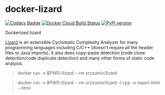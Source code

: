 # docker-lizard

[![Codacy Badge](https://api.codacy.com/project/badge/Grade/18696a623d6b4b54be2e2c22a507836b)](https://app.codacy.com/manual/srz-zumix/docker-lizard?utm_source=github.com&utm_medium=referral&utm_content=srz-zumix/docker-lizard&utm_campaign=Badge_Grade_Settings)
[![Docker Cloud Build Status](https://img.shields.io/docker/cloud/build/srzzumix/lizard.svg)](https://hub.docker.com/r/srzzumix/lizard/)
[![PyPI version](https://badge.fury.io/py/lizard.svg)](https://badge.fury.io/py/lizard)

Dockerized lizard

[Lizard](https://github.com/terryyin/lizard) is an extensible Cyclomatic Complexity Analyzer for many programming languages including C/C++ (doesn't require all the header files or Java imports). It also does copy-paste detection (code clone detection/code duplicate detection) and many other forms of static code analysis.

> docker run -v $PWD:/lizard --rm srzzumix/lizard

> docker run -v $PWD:/lizard --rm srzzumix/lizard -l cpp -o report.html --html
